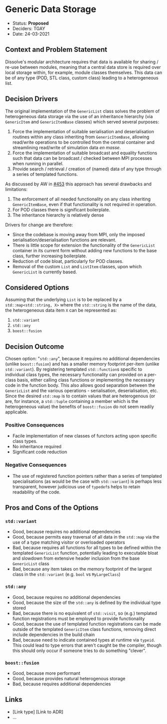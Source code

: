 # Generic Data Storage

- Status: **Proposed**
- Deciders: TGAY
- Date: 24-03-2021

## Context and Problem Statement

Dissolve's modular architecture requires that data is available for sharing / re-use between modules, meaning that a central data store is required over local storage within, for example, module classes themselves. This data can be of any type (POD, STL class, custom class) leading to a heterogeneous list.

## Decision Drivers

The original implementation of the `GenericList` class solves the problem of heterogeneous data storage via the use of an inheritance hierarchy (via `GenericItem` and `GenericItemBase` classes) which served several purposes:

1. Force the implementation of suitable serialisation and deserialisation routines within any class inheriting from `GenericItemBase`, allowing read/write operations to be controlled from the central container and streamlining read/write of simulation data _en masse_.
2. Force the implementation of suitable broadcast and equality functions such that data can be broadcast / checked between MPI processes when running in parallel.
3. Provide search / retrieval / creation of (named) data of any type through a series of templated functions.

As discussed by AW in [#453](https://github.com/disorderedmaterials/dissolve/issues/453) this approach has several drawbacks and limitations:

1. The enforcement of all needed functionality on any class inheriting `GenericItemBase`, even if that functionality is not required in operation.
2. For POD classes there is significant boilerplate.
3. The inheritance hierarchy is relatively dense

Drivers for change are therefore:

- Since the codebase is moving away from MPI, only the imposed serialisation/deserialisation functions are relevant.
- There is little scope for extension the functionality of the `GenericList` container in its current form without adding new functions to the base class, further increasing boilerplate.
- Reduction of code bloat, particularly for POD classes.
- Removal of the custom `List` and `ListItem` classes, upon which `GenericList` is currently based.

## Considered Options

Assuming that the underlying `List` is to be replaced by a `std::map<std::string, X>` where the `std::string` is the name of the data, the heterogeneous data item `X` can be represented as:

1. `std::variant`
2. `std::any`
3. `boost::fusion`

## Decision Outcome

Chosen option: "`std::any`", because it requires no additional dependencies (unlike `boost::fusion`) and has a smaller memory footprint per-item (unlike `std::variant`). By registering templated `std::function`s specific to individual class types, the necessary functionality can provided on a per-class basis, either calling class functions or implementing the necessary code in the function body. This also allows good separation between the `GenericList` and the various operations - serialisation, deserialisation, etc. Since the desired `std::map` is to contain values that are heterogenous (or are, for instance, a `std::tuple` containing a member which is the heterogeneous value) the benefits of `boost::fusion` do not seem readily applicable.

### Positive Consequences

- Facile implementation of new classes of functors acting upon specific class types.
- No inheritance required
- Significant code reduction

### Negative Consequences

- The use of registered function pointers rather than a series of templated specialisations (as would be the case with `std::variant`) is perhaps less transparent, however judicious use of `typedef`s helps to retain readability of the code.

## Pros and Cons of the Options

### `std::variant`

- Good, because requires no additional dependencies
- Good, because permits easy traversal of all data in the `std::map` via the use of a type matching visitor or overloaded operators
- Bad, because requires all functions for all types to be defined within the templated `GenericList` function, potentially leading to executable bloat and slowdown from extensive header inclusion from the base `GenericList` class
- Bad, because any item takes on the memory footprint of the largest class in the `std::variant` (e.g. `bool` vs `MyLargeClass`)

### `std::any`

- Good, because requires no additional dependencies
- Good, because the size of the `std::any` is defined by the individual type stored
- Bad, because there is no equivalent of `std::visit`, so (e.g.) templated function registrations must be employed to provide functionality
- Good, because the use of templated function registrations can be made outside of the templated `GenericItem` class functions, removing direct include dependencies in the build chain
- Bad, because need to indicate contained types at runtime via `typeid`.  This could lead to type errors that aren't caught be the compiler, though this should only occur if someone tries to do something "clever".

### `boost::fusion`

- Good, because more performant
- Good, because provides natural heterogenous storage
- Bad, because requires additional dependencies

## Links

- [Link type] [Link to ADR] <!-- example: Refined by [ADR-0005](0005-example.md) -->
- … <!-- numbers of links can vary -->

